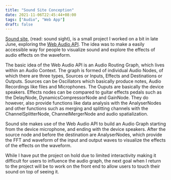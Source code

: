 ```yaml
---
title: "Sound Site Conception"
date: 2021-11-06T22:45:44+08:00
tags: ["Audio", "Web App"]
draft: false
---
```


[Sound site](https://github.com/Yi-Jiahe/soundsite), (read: sound sight), is a small project I worked on a bit in late June, exploring the [Web Audio API](https://developer.mozilla.org/en-US/docs/Web/API/Web_Audio_API). The idea was to make a easily accessible way for people to visualize sound and explore the effects of audio effects on the waveform.

The basic idea of the Web Audio API is an Audio Routing Graph, which lives within an Audio Context. The graph is formed of individual Audio Nodes, of which there are three types, Sources or Inputs, Effects and Destinations or Outputs. Sources can be Oscillators which basically produce notes, Audio Recordings like files and Microphones. The Ouputs are basically the device speakers. Effects nodes can be compared to guitar effects pedals such as the DelayNode, DynamicsCompressorNode and GainNode. They do however, also provide functions like data analysis with the AnalyserNodes and other functions such as merging and splitting channels with the ChannelSplitterNode, ChannelMergerNode and audio spatialization.

Sound site makes use of the Web Audio API to build an Audio Graph starting from the device microphone, and ending with the device speakers. After the source node and before the destination are AnalyserNodes, which provide the FFT and waveform of the input and output waves to visualize the effects of the effects on the waveform.

While I have put the project on hold due to limited interactivity making it difficult for users to influence the audio graph, the next goal when I return to the project will be to work on the front end to allow users to touch their sound on top of seeing it.